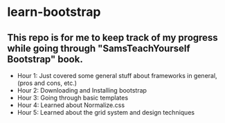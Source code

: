 # learn-bootstrap

## This repo is for me to keep track of my progress while going through "SamsTeachYourself Bootstrap" book.
* Hour 1: Just covered some general stuff about frameworks in general, (pros and cons, etc.)
* Hour 2: Downloading and Installing bootstrap
* Hour 3: Going through basic templates
* Hour 4: Learned about Normalize.css
* Hour 5: Learned about the grid system and design techniques
